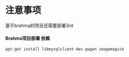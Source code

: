 注意事项
=========

基于brahma的项目还需要部署3rd

#### Brahma项目部署 依赖
    apt-get install libmysqlclient-dev pwgen imagemagick
